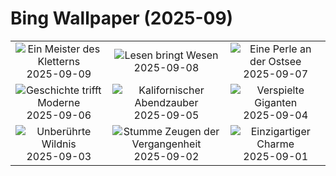 # Bing Wallpaper (2025-09)

|  |  |  |
|:---:|:---:|:---:|
| ![](https://www.bing.com/th?id=OHR.SwissSquirrel_DE-DE3902212654_400x240.jpg "Ein Meister des Kletterns") 2025-09-09 | ![](https://www.bing.com/th?id=OHR.OrchardLibrary_DE-DE1336292524_400x240.jpg "Lesen bringt Wesen") 2025-09-08 | ![](https://www.bing.com/th?id=OHR.BlueGdansk_DE-DE2028955580_400x240.jpg "Eine Perle an der Ostsee") 2025-09-07 |
| ![](https://www.bing.com/th?id=OHR.FrankfurtAlteBruecke_DE-DE0460546178_400x240.jpg "Geschichte trifft Moderne") 2025-09-06 | ![](https://www.bing.com/th?id=OHR.SunsetPier_DE-DE1211328081_400x240.jpg "Kalifornischer Abendzauber") 2025-09-05 | ![](https://www.bing.com/th?id=OHR.WrestlingBears_DE-DE4535845239_400x240.jpg "Verspielte Giganten") 2025-09-04 |
| ![](https://www.bing.com/th?id=OHR.MinnesotaWaters_DE-DE6807349928_400x240.jpg "Unberührte Wildnis") 2025-09-03 | ![](https://www.bing.com/th?id=OHR.DeadvleiTrees_DE-DE6613331232_400x240.jpg "Stumme Zeugen der Vergangenheit") 2025-09-02 | ![](https://www.bing.com/th?id=OHR.TrulliHouses_DE-DE2753356790_400x240.jpg "Einzigartiger Charme") 2025-09-01 |
